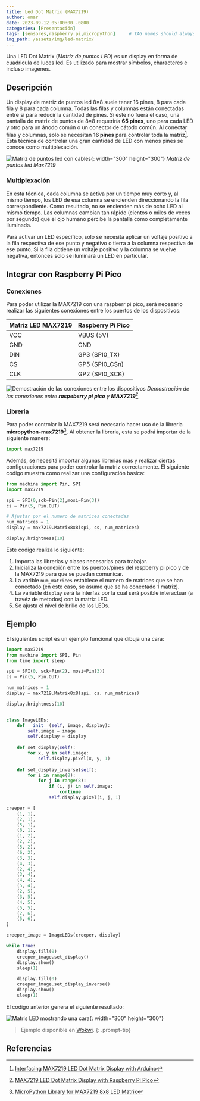 ```yaml
---
title: Led Dot Matrix (MAX7219)
author: omar
date: 2023-09-12 05:00:00 -0800
categories: [Presentación]
tags: [sensores,raspberry pi,micropython]     # TAG names should always be lowercase
img_path: /assets/img/led-matrix/
---
```


Una LED Dot Matrix (*Matriz de puntos LED*) es un display en forma de 
cuadricula de luces led. Es utilizado para mostrar símbolos, characteres
e incluso imagenes.


## Descripción

Un display de matriz de puntos led 8×8 suele tener 16 pines,
8 para cada fila y 8 para cada columna. Todas las filas y columnas
están conectadas entre sí para reducir la cantidad de pines. Si 
este no fuera el caso, una pantalla de matriz de puntos de 8×8
requeriría **65 pines**, uno para cada LED y otro para un ánodo común
o un conector de cátodo común. Al conectar filas y columnas, solo
se necesitan **16 pines** para controlar toda la matriz[^dot-matrix-display]. Esta técnica
de controlar una gran cantidad de LED con menos pines se conoce
como multiplexación.

![Matriz de puntos led con cables](led-matrix-img.png){: width="300" height="300"}
_Matriz de puntos led Max7219_

### Multiplexación

En esta técnica, cada columna se activa por un tiempo muy corto y,
al mismo tiempo, los LED de esa columna se encienden direccionando
la fila correspondiente. Como resultado, no se encienden más de ocho
LED al mismo tiempo. Las columnas cambian tan rápido (cientos o miles
de veces por segundo) que el ojo humano percibe la pantalla como
completamente iluminada.

Para activar un LED específico, solo se necesita aplicar un voltaje
positivo a la fila respectiva de ese punto y negativo o tierra a la
columna respectiva de ese punto. Si la fila obtiene un voltaje positivo
y la columna se vuelve negativa, entonces solo se iluminará un LED en particular.


## Integrar con Raspberry Pi Pico

### Conexiones

Para poder utilizar la MAX7219 con una raspberr pi pico, será necesario realizar
las siguientes conexiones entre los puertos de los dispositivos:

| Matriz LED MAX7219 | Raspberry Pi Pico
| ------------------ | ------------------
| VCC	               | VBUS (5V)
| GND	               | GND
| DIN	               | GP3 (SPI0_TX)
| CS	               | GP5 (SPI0_CSn)
| CLK	               | GP2 (SPI0_SCK)

![Demostración de las conexiones entre los dispositivos](connection-diagram.png)
_Demostración de las conexiones entre **raspeberry pi pico** y **MAX7219**[^dot-matrix-pico]_

### Libreria

Para poder controlar la MAX7219 será necesario hacer uso de la libreria
**micropython-max7219**[^max7219-library]. Al obtener la libreria, esta se podrá
importar de la siguiente manera:

```python
import max7219
```

Además, se necesitá importar algunas librerias mas y realizar 
ciertas configuraciones para poder controlar la matriz correctamente.
El siguiente codigo muestra como realizar una configuración basica:

```python
from machine import Pin, SPI
import max7219

spi = SPI(0,sck=Pin(2),mosi=Pin(3))
cs = Pin(5, Pin.OUT)

# Ajustar por el numero de matrices conectadas
num_matrices = 1
display = max7219.Matrix8x8(spi, cs, num_matrices)

display.brightness(10)
```

Este codigo realiza lo siguiente:

1. Importa las librerias y clases necesarias para trabajar.
2. Inicializa la conexión entre los puertos/pines del respberry pi pico y de la MAX7219 para que se puedan comunicar.
3. La varible `num_matrices` establece el numero de matrices que se han conectado (en este caso, se asume que se ha conectado 1 matriz).
4. La variable `display` será la interfaz por la cual será posible interactuar (a travéz de metodos) con la matriz LED.
5. Se ajusta el nivel de brillo de los LEDs.


## Ejemplo

El siguientes script es un ejemplo funcional que dibuja una cara:

```python
import max7219
from machine import SPI, Pin
from time import sleep

spi = SPI(0, sck=Pin(2), mosi=Pin(3))
cs = Pin(5, Pin.OUT)

num_matrices = 1
display = max7219.Matrix8x8(spi, cs, num_matrices)

display.brightness(10)


class ImageLEDs:
    def __init__(self, image, display):
        self.image = image
        self.display = display
    
    def set_display(self):
        for x, y in self.image:
            self.display.pixel(x, y, 1)
    
    def set_display_inverse(self):
        for i in range(8):
            for j in range(8):
                if (i, j) in self.image:
                    continue
                self.display.pixel(i, j, 1)

creeper = [
    (1, 1),
    (2, 1),
    (5, 1),
    (6, 1),
    (1, 2),
    (2, 2),
    (5, 2),
    (6, 2),
    (3, 3),
    (4, 3),
    (2, 4),
    (3, 4),
    (4, 4),
    (5, 4),
    (2, 5),
    (3, 5),
    (4, 5),
    (5, 5),
    (2, 6),
    (5, 6),
]

creeper_image = ImageLEDs(creeper, display)

while True:
    display.fill(0)
    creeper_image.set_display()
    display.show()
    sleep(1)

    display.fill(0)
    creeper_image.set_display_inverse()
    display.show()
    sleep(1)
```

El codigo anterior genera el siguiente resultado:

![Matris LED mostrando una cara](led-matrix-face.png){: width="300" height="300"}

> Ejemplo disponible en [Wokwi](https://wokwi.com/projects/375825934873346049).
{: .prompt-tip}


## Referencias

[^dot-matrix-display]: [Interfacing MAX7219 LED Dot Matrix Display with Arduino](https://lastminuteengineers.com/max7219-dot-matrix-arduino-tutorial/)
[^dot-matrix-pico]: [MAX7219 LED Dot Matrix Display with Raspberry Pi Pico](https://microcontrollerslab.com/max7219-led-dot-matrix-display-raspberry-pi-pico/)
[^max7219-library]: [MicroPython Library for MAX7219 8x8 LED Matrix](https://github.com/mcauser/micropython-max7219)

